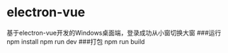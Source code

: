 # electron-vue
基于electron-vue开发的Windows桌面端，登录成功从小窗切换大窗
###运行
npm install
npm run dev
###打包
npm run build
